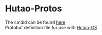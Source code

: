 # Hutao-Protos

The cmdid can be found [here](https://github.com/kuma-dayo/HuTao-GS/tree/main/src/kcpServer/cmdIds)  
Protobuf definition file for use with [Hutao-GS](https://github.com/kuma-dayo/HuTao-GS)